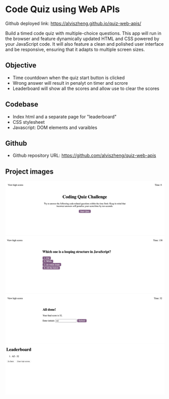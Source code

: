 # Code Quiz using Web APIs

Github deployed link: https://alviszheng.github.io/quiz-web-apis/

Build a timed code quiz with multiple-choice questions. This app will run in the browser and feature dynamically updated HTML and CSS powered by your JavaScript code. It will also feature a clean and polished user interface and be responsive, ensuring that it adapts to multiple screen sizes.

## Objective

* Time countdown when the quiz start button is clicked
* Wrong answer will result in penalyt on timer and scrore
* Leaderboard will show all the scores and allow use to clear the scores 

## Codebase

* Index html and a separate page for "leaderboard"
* CSS stylesheet
* Javascript: DOM elements and varaibles

## Github

* Github repository URL: https://github.com/alviszheng/quiz-web-apis

## Project images 

![Project Screenshot](./assets/images/screenshot1.png)
![Project Screenshot](./assets/images/screenshot2.png)
![Project Screenshot](./assets/images/screenshot3.png)
![Project Screenshot](./assets/images/screenshot4.png)

